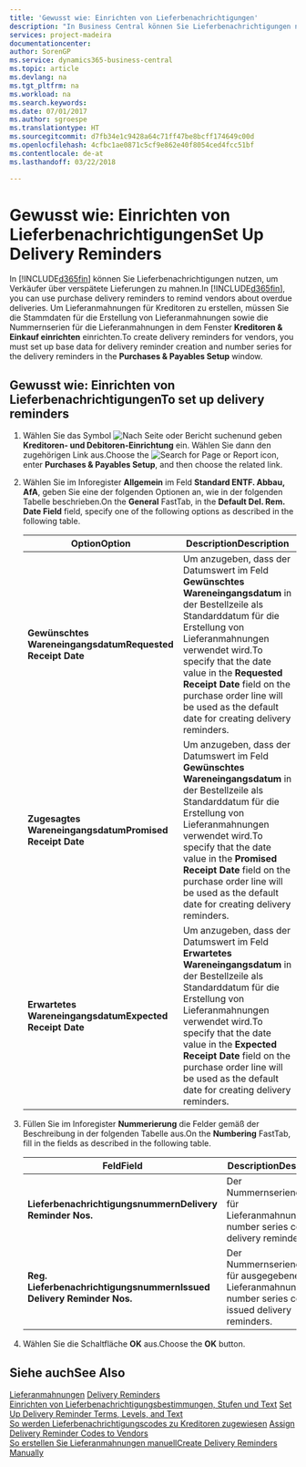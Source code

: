 ```yaml
---
title: 'Gewusst wie: Einrichten von Lieferbenachrichtigungen'
description: "In Business Central können Sie Lieferbenachrichtigungen nutzen, um Verkäufer über verspätete Lieferungen zu mahnen."
services: project-madeira
documentationcenter: 
author: SorenGP
ms.service: dynamics365-business-central
ms.topic: article
ms.devlang: na
ms.tgt_pltfrm: na
ms.workload: na
ms.search.keywords: 
ms.date: 07/01/2017
ms.author: sgroespe
ms.translationtype: HT
ms.sourcegitcommit: d7fb34e1c9428a64c71ff47be8bcff174649c00d
ms.openlocfilehash: 4cfbc1ae0871c5cf9e862e40f8054ced4fcc51bf
ms.contentlocale: de-at
ms.lasthandoff: 03/22/2018

---
```

# <a name="set-up-delivery-reminders"></a><span data-ttu-id="cbdf2-103">Gewusst wie: Einrichten von Lieferbenachrichtigungen</span><span class="sxs-lookup"><span data-stu-id="cbdf2-103">Set Up Delivery Reminders</span></span>
<span data-ttu-id="cbdf2-104">In [!INCLUDE[d365fin](../../includes/d365fin_md.md)] können Sie Lieferbenachrichtigungen nutzen, um Verkäufer über verspätete Lieferungen zu mahnen.</span><span class="sxs-lookup"><span data-stu-id="cbdf2-104">In [!INCLUDE[d365fin](../../includes/d365fin_md.md)], you can use purchase delivery reminders to remind vendors about overdue deliveries.</span></span> <span data-ttu-id="cbdf2-105">Um Lieferanmahnungen für Kreditoren zu erstellen, müssen Sie die Stammdaten für die Erstellung von Lieferanmahnungen sowie die Nummernserien für die Lieferanmahnungen in dem Fenster **Kreditoren & Einkauf einrichten** einrichten.</span><span class="sxs-lookup"><span data-stu-id="cbdf2-105">To create delivery reminders for vendors, you must set up base data for delivery reminder creation and number series for the delivery reminders in the **Purchases & Payables Setup** window.</span></span>  

## <a name="to-set-up-delivery-reminders"></a><span data-ttu-id="cbdf2-106">Gewusst wie: Einrichten von Lieferbenachrichtigungen</span><span class="sxs-lookup"><span data-stu-id="cbdf2-106">To set up delivery reminders</span></span>  

1.  <span data-ttu-id="cbdf2-107">Wählen Sie das Symbol ![Nach Seite oder Bericht suchen](../../media/ui-search/search_small.png "Nach Seite oder Bericht  suchen")und geben **Kreditoren- und Debitoren-Einrichtung** ein. Wählen Sie dann den zugehörigen Link aus.</span><span class="sxs-lookup"><span data-stu-id="cbdf2-107">Choose the ![Search for Page or Report](../../media/ui-search/search_small.png "Search for Page or Report icon") icon, enter **Purchases & Payables Setup**, and then choose the related link.</span></span>  
2.  <span data-ttu-id="cbdf2-108">Wählen Sie im Inforegister **Allgemein** im Feld **Standard ENTF. Abbau, AfA**, geben Sie eine der folgenden Optionen an, wie in der folgenden Tabelle beschrieben.</span><span class="sxs-lookup"><span data-stu-id="cbdf2-108">On the **General** FastTab, in the **Default Del. Rem. Date Field** field, specify one of the following options as described in the following table.</span></span>  

    |<span data-ttu-id="cbdf2-109">Option</span><span class="sxs-lookup"><span data-stu-id="cbdf2-109">Option</span></span>|<span data-ttu-id="cbdf2-110">Description</span><span class="sxs-lookup"><span data-stu-id="cbdf2-110">Description</span></span>|  
    |----------------------------------|---------------------------------------|  
    |<span data-ttu-id="cbdf2-111">**Gewünschtes Wareneingangsdatum**</span><span class="sxs-lookup"><span data-stu-id="cbdf2-111">**Requested Receipt Date**</span></span>|<span data-ttu-id="cbdf2-112">Um anzugeben, dass der Datumswert im Feld **Gewünschtes Wareneingangsdatum** in der Bestellzeile als Standarddatum für die Erstellung von Lieferanmahnungen verwendet wird.</span><span class="sxs-lookup"><span data-stu-id="cbdf2-112">To specify that the date value in the **Requested Receipt Date** field on the purchase order line will be used as the default date for creating delivery reminders.</span></span>|  
    |<span data-ttu-id="cbdf2-113">**Zugesagtes Wareneingangsdatum**</span><span class="sxs-lookup"><span data-stu-id="cbdf2-113">**Promised Receipt Date**</span></span>|<span data-ttu-id="cbdf2-114">Um anzugeben, dass der Datumswert im Feld **Gewünschtes Wareneingangsdatum** in der Bestellzeile als Standarddatum für die Erstellung von Lieferanmahnungen verwendet wird.</span><span class="sxs-lookup"><span data-stu-id="cbdf2-114">To specify that the date value in the **Promised Receipt Date** field on the purchase order line will be used as the default date for creating delivery reminders.</span></span>|  
    |<span data-ttu-id="cbdf2-115">**Erwartetes Wareneingangsdatum**</span><span class="sxs-lookup"><span data-stu-id="cbdf2-115">**Expected Receipt Date**</span></span>|<span data-ttu-id="cbdf2-116">Um anzugeben, dass der Datumswert im Feld **Erwartetes Wareneingangsdatum** in der Bestellzeile als Standarddatum für die Erstellung von Lieferanmahnungen verwendet wird.</span><span class="sxs-lookup"><span data-stu-id="cbdf2-116">To specify that the date value in the **Expected Receipt Date** field on the purchase order line will be used as the default date for creating delivery reminders.</span></span>|  

3.  <span data-ttu-id="cbdf2-117">Füllen Sie im Inforegister **Nummerierung** die Felder gemäß der Beschreibung in der folgenden Tabelle aus.</span><span class="sxs-lookup"><span data-stu-id="cbdf2-117">On the **Numbering** FastTab, fill in the fields as described in the following table.</span></span>  

    |<span data-ttu-id="cbdf2-118">Feld</span><span class="sxs-lookup"><span data-stu-id="cbdf2-118">Field</span></span>|<span data-ttu-id="cbdf2-119">Description</span><span class="sxs-lookup"><span data-stu-id="cbdf2-119">Description</span></span>|  
    |---------------------------------|---------------------------------------|  
    |<span data-ttu-id="cbdf2-120">**Lieferbenachrichtigungsnummern**</span><span class="sxs-lookup"><span data-stu-id="cbdf2-120">**Delivery Reminder Nos.**</span></span>|<span data-ttu-id="cbdf2-121">Der Nummernseriencode für Lieferanmahnungen.</span><span class="sxs-lookup"><span data-stu-id="cbdf2-121">The number series code for delivery reminders.</span></span>|  
    |<span data-ttu-id="cbdf2-122">**Reg. Lieferbenachrichtigungsnummern**</span><span class="sxs-lookup"><span data-stu-id="cbdf2-122">**Issued Delivery Reminder Nos.**</span></span>|<span data-ttu-id="cbdf2-123">Der Nummernseriencode für ausgegebene Lieferanmahnungen.</span><span class="sxs-lookup"><span data-stu-id="cbdf2-123">The number series code for issued delivery reminders.</span></span>|  

4.  <span data-ttu-id="cbdf2-124">Wählen Sie die Schaltfläche **OK** aus.</span><span class="sxs-lookup"><span data-stu-id="cbdf2-124">Choose the **OK** button.</span></span>  

## <a name="see-also"></a><span data-ttu-id="cbdf2-125">Siehe auch</span><span class="sxs-lookup"><span data-stu-id="cbdf2-125">See Also</span></span>  
 <span data-ttu-id="cbdf2-126">[Lieferanmahnungen](delivery-reminders.md) </span><span class="sxs-lookup"><span data-stu-id="cbdf2-126">[Delivery Reminders](delivery-reminders.md) </span></span>  
 <span data-ttu-id="cbdf2-127">[Einrichten von Lieferbenachrichtigungsbestimmungen, Stufen und Text](how-to-set-up-delivery-reminder-terms-levels-and-text.md) </span><span class="sxs-lookup"><span data-stu-id="cbdf2-127">[Set Up Delivery Reminder Terms, Levels, and Text](how-to-set-up-delivery-reminder-terms-levels-and-text.md) </span></span>  
 <span data-ttu-id="cbdf2-128">[So werden Lieferbenachrichtigungscodes zu Kreditoren zugewiesen](how-to-assign-delivery-reminder-codes-to-vendors.md) </span><span class="sxs-lookup"><span data-stu-id="cbdf2-128">[Assign Delivery Reminder Codes to Vendors](how-to-assign-delivery-reminder-codes-to-vendors.md) </span></span>  
 [<span data-ttu-id="cbdf2-129">So erstellen Sie Lieferanmahnungen manuell</span><span class="sxs-lookup"><span data-stu-id="cbdf2-129">Create Delivery Reminders Manually</span></span>](how-to-create-delivery-reminders-manually.md)

